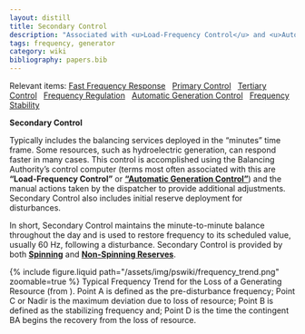 ```yaml
---
layout: distill
title: Secondary Control
description: "Associated with <u>Load-Frequency Control</u> and <u>Automatic Generation Control</u>. Balancing services deployed in the “minutes” time frame."
tags: frequency, generator
category: wiki
bibliography: papers.bib
---
```


Relevant items: [Fast Frequency Response](/wiki/fast-frequency-response) &nbsp; [Primary Control](/wiki/primary-control) &nbsp; [Tertiary Control](/wiki/tertiary-control) &nbsp; [Frequency Regulation](/wiki/frequency-regulation) &nbsp; [Automatic Generation Control](/wiki/automatic-generation-control) &nbsp; [Frequency Stability](/wiki/frequency-stability)

**Secondary Control** <d-cite key="nerc2021balancing"></d-cite>

Typically includes the balancing services deployed in the “minutes” time frame. Some resources, such as hydroelectric generation, can respond faster in many cases.
This control is accomplished using the Balancing Authority’s control computer (terms most often associated with this are **“Load-Frequency Control”** or [**“Automatic Generation Control”**](/wiki/automatic-generation-control/)) and the manual actions taken by the dispatcher to provide additional adjustments. Secondary Control also includes initial reserve deployment for disturbances.

In short, Secondary Control maintains the minute-to-minute balance throughout the day and is used to restore frequency to its scheduled value, usually 60 Hz, following a disturbance.
Secondary Control is provided by both [**Spinning**](/wiki/spinning-reserve) and [**Non-Spinning Reserves**](/wiki/non-spinning-reserve).

<div class="row mt-3">
    <div class="col-sm mt-3 mt-md-0">
        {% include figure.liquid
        path="/assets/img/pswiki/frequency_trend.png"
        zoomable=true %}
        Typical Frequency Trend for the Loss of a Generating Resource (from <d-cite key="nerc2021balancing"></d-cite>).
        Point A is defined as the pre-disturbance frequency;
        Point C or Nadir is the maximum deviation due to loss of resource;
        Point B is defined as the stabilizing frequency and;
        Point D is the time the contingent BA begins the recovery from the loss of resource.
    </div>
</div>
